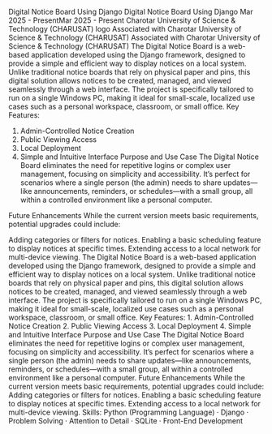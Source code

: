 
Digital Notice Board Using Django
Digital Notice Board Using Django
Mar 2025 - PresentMar 2025 - Present
Charotar University of Science & Technology (CHARUSAT) logo
Associated with Charotar University of Science & Technology (CHARUSAT)
Associated with Charotar University of Science & Technology (CHARUSAT)
The Digital Notice Board is a web-based application developed using the Django framework, designed to provide a simple and efficient way to display notices on a local system. Unlike traditional notice boards that rely on physical paper and pins, this digital solution allows notices to be created, managed, and viewed seamlessly through a web interface. The project is specifically tailored to run on a single Windows PC, making it ideal for small-scale, localized use cases such as a personal workspace, classroom, or small office.
Key Features:
1. Admin-Controlled Notice Creation
2. Public Viewing Access
3. Local Deployment
4. Simple and Intuitive Interface
Purpose and Use Case
The Digital Notice Board eliminates the need for repetitive logins or complex user management, focusing on simplicity and accessibility. It’s perfect for scenarios where a single person (the admin) needs to share updates—like announcements, reminders, or schedules—with a small group, all within a controlled environment like a personal computer.

Future Enhancements
While the current version meets basic requirements, potential upgrades could include:

Adding categories or filters for notices.
Enabling a basic scheduling feature to display notices at specific times.
Extending access to a local network for multi-device viewing.
The Digital Notice Board is a web-based application developed using the Django framework, designed to provide a simple and efficient way to display notices on a local system. Unlike traditional notice boards that rely on physical paper and pins, this digital solution allows notices to be created, managed, and viewed seamlessly through a web interface. The project is specifically tailored to run on a single Windows PC, making it ideal for small-scale, localized use cases such as a personal workspace, classroom, or small office. Key Features: 1. Admin-Controlled Notice Creation 2. Public Viewing Access 3. Local Deployment 4. Simple and Intuitive Interface Purpose and Use Case The Digital Notice Board eliminates the need for repetitive logins or complex user management, focusing on simplicity and accessibility. It’s perfect for scenarios where a single person (the admin) needs to share updates—like announcements, reminders, or schedules—with a small group, all within a controlled environment like a personal computer. Future Enhancements While the current version meets basic requirements, potential upgrades could include: Adding categories or filters for notices. Enabling a basic scheduling feature to display notices at specific times. Extending access to a local network for multi-device viewing.
Skills: Python (Programming Language) · Django · Problem Solving · Attention to Detail · SQLite · Front-End Development
